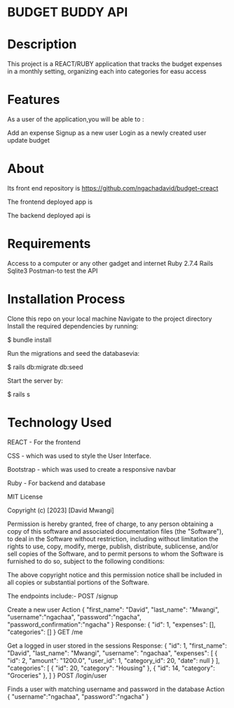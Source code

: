 # BUDGET BUDDY API
# Description
This project is a REACT/RUBY application that tracks the budget expenses in a monthly setting, organizing each into categories for easu access

# Features
As a user of the application,you will be able to :

Add an expense
Signup as a new user
Login as a newly created user
update budget

# About
Its front end repository is https://github.com/ngachadavid/budget-creact

The frontend deployed app is 

The backend deployed api is 


# Requirements
Access to a computer or any other gadget and internet
Ruby 2.7.4
Rails
Sqlite3
Postman-to test the API

# Installation Process
Clone this repo on your local machine
Navigate to the project directory
Install the required dependencies by running:

$ bundle install

Run the migrations and seed the databasevia:

$ rails db:migrate db:seed

Start the server by:

$ rails s

# Technology Used
REACT - For the frontend

CSS - which was used to style the User Interface.

Bootstrap - which was used to create a responsive navbar

Ruby - For backend and database

MIT License

Copyright (c) [2023] [David Mwangi]

Permission is hereby granted, free of charge, to any person obtaining a copy of this software and associated documentation files (the "Software"), to deal in the Software without restriction, including without limitation the rights to use, copy, modify, merge, publish, distribute, sublicense, and/or sell copies of the Software, and to permit persons to whom the Software is furnished to do so, subject to the following conditions:

The above copyright notice and this permission notice shall be included in all copies or substantial portions of the Software.

The endpoints include:-
POST
/signup

Create a new user
Action
{
      "first_name": "David",
      "last_name": "Mwangi",
      "username":"ngachaa",
      "password":"ngacha",
      "password_confirmation":"ngacha"
}
Response:
{
    "id": 1,
    "expenses": [],
    "categories": []
}
GET
/me

Get a logged in user stored in the sessions
Response:
{
    "id": 1,
    "first_name": "David",
    "last_name": "Mwangi",
    "username": "ngachaa",
    "expenses": [
        {
            "id": 2,
            "amount": "1200.0",
            "user_id": 1,
            "category_id": 20,
            "date": null
        }
    ],
    "categories": [
        {
            "id": 20,
            "category": "Housing"
        },
        {
            "id": 14,
            "category": "Groceries"
        },
    ]
}
POST
/login/user

Finds a user with matching username and password in the database
Action
{
    "username":"ngachaa",
    "password":"ngacha"
}
